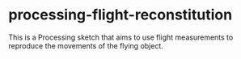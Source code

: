 processing-flight-reconstitution
================================

This is a Processing sketch that aims to use flight measurements to reproduce the movements of the flying object.
